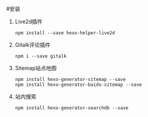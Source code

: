 #安装

1. Live2d插件 
    ```
    npm install --save hexo-helper-live2d
    ```
1. Gitalk评论插件 
    ```
    npm i --save gitalk
    ```
1. Sitemap站点地图 
	```
	npm install hexo-generator-sitemap --save
	npm install hexo-generator-baidu-sitemap --save
	```
1. 站内搜索
    ```
    npm install hexo-generator-searchdb --save
    ```